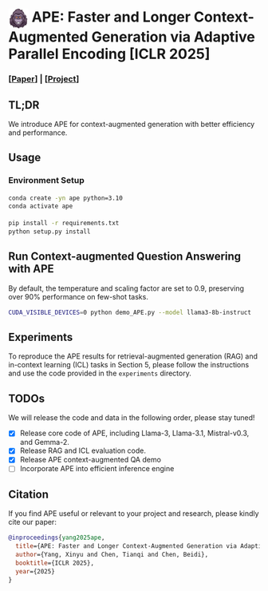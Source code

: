 # <img src="assets/logo.png" width="40" height="40" align="top">  APE: Faster and Longer Context-Augmented Generation via Adaptive Parallel Encoding [ICLR 2025]

### [[Paper](https://arxiv.org/abs/2502.05431)] | [[Project](https://infini-ai-lab.github.io/APE-Page)]

## TL;DR

We introduce APE for context-augmented generation with better efficiency and performance.

## Usage

### Environment Setup

```bash
conda create -yn ape python=3.10
conda activate ape

pip install -r requirements.txt
python setup.py install
```

## Run Context-augmented Question Answering with APE

By default, the temperature and scaling factor are set to 0.9, preserving over 90% performance on few-shot tasks.

```bash
CUDA_VISIBLE_DEVICES=0 python demo_APE.py --model llama3-8b-instruct
```

## Experiments

To reproduce the APE results for retrieval-augmented generation (RAG) and in-context learning (ICL) tasks in Section 5, please follow the instructions and use the code provided in the `experiments` directory.

## TODOs
We will release the code and data in the following order, please stay tuned!

- [x] Release core code of APE, including Llama-3, Llama-3.1, Mistral-v0.3, and Gemma-2.
- [x] Release RAG and ICL evaluation code.
- [x] Release APE context-augmented QA demo
- [ ] Incorporate APE into efficient inference engine

## Citation

If you find APE useful or relevant to your project and research, please kindly cite our paper:

```bibtex
@inproceedings{yang2025ape,
  title={APE: Faster and Longer Context-Augmented Generation via Adaptive Parallel Encoding},
  author={Yang, Xinyu and Chen, Tianqi and Chen, Beidi},
  booktitle={ICLR 2025},
  year={2025}
}
```
